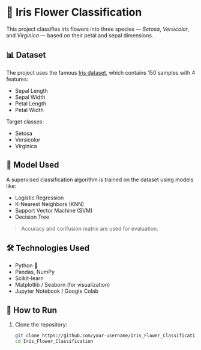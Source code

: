 # 🌸 Iris Flower Classification

This project classifies iris flowers into three species — *Setosa*, *Versicolor*, and *Virginica* — based on their petal and sepal dimensions.

## 📊 Dataset

The project uses the famous [Iris dataset](https://archive.ics.uci.edu/ml/datasets/iris), which contains 150 samples with 4 features:

- Sepal Length
- Sepal Width
- Petal Length
- Petal Width

Target classes:
- Setosa
- Versicolor
- Virginica

## 🧠 Model Used

A supervised classification algorithm is trained on the dataset using models like:
- Logistic Regression
- K-Nearest Neighbors (KNN)
- Support Vector Machine (SVM)
- Decision Tree

> Accuracy and confusion matrix are used for evaluation.

## 🛠️ Technologies Used

- Python 🐍
- Pandas, NumPy
- Scikit-learn
- Matplotlib / Seaborn (for visualization)
- Jupyter Notebook / Google Colab

## 🚀 How to Run

1. Clone the repository:
   ```bash
   git clone https://github.com/your-username/Iris_Flower_Classification.git
   cd Iris_Flower_Classification
